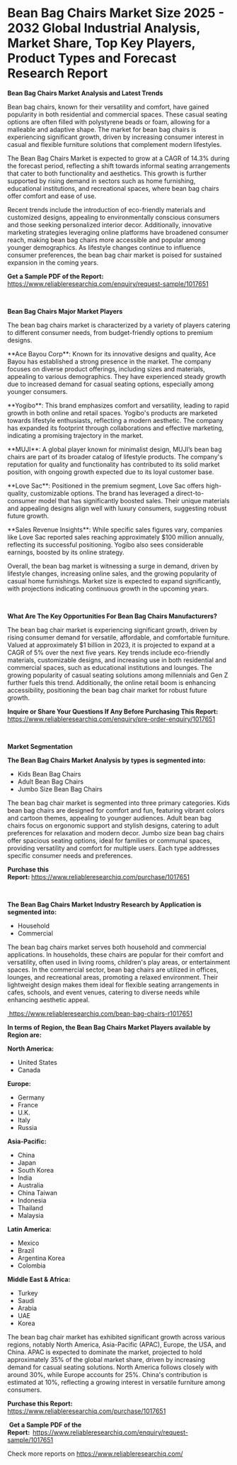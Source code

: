 <p><h1>Bean Bag Chairs Market Size 2025 - 2032 Global Industrial Analysis, Market Share, Top Key Players, Product Types and Forecast Research Report</h1></p><p><strong>Bean Bag Chairs Market Analysis and Latest Trends</strong></p>
<p><p>Bean bag chairs, known for their versatility and comfort, have gained popularity in both residential and commercial spaces. These casual seating options are often filled with polystyrene beads or foam, allowing for a malleable and adaptive shape. The market for bean bag chairs is experiencing significant growth, driven by increasing consumer interest in casual and flexible furniture solutions that complement modern lifestyles. </p><p>The Bean Bag Chairs Market is expected to grow at a CAGR of 14.3% during the forecast period, reflecting a shift towards informal seating arrangements that cater to both functionality and aesthetics. This growth is further supported by rising demand in sectors such as home furnishing, educational institutions, and recreational spaces, where bean bag chairs offer comfort and ease of use.</p><p>Recent trends include the introduction of eco-friendly materials and customized designs, appealing to environmentally conscious consumers and those seeking personalized interior decor. Additionally, innovative marketing strategies leveraging online platforms have broadened consumer reach, making bean bag chairs more accessible and popular among younger demographics. As lifestyle changes continue to influence consumer preferences, the bean bag chair market is poised for sustained expansion in the coming years.</p></p>
<p><strong>Get a Sample PDF of the Report:&nbsp;</strong> <a href="https://www.reliableresearchiq.com/enquiry/request-sample/1017651?utm_campaign=3259&utm_medium=2&utm_source=Github&utm_content=ia&utm_term=05042025&utm_id=bean-bag-chairs">https://www.reliableresearchiq.com/enquiry/request-sample/1017651</a></p>
<p>&nbsp;</p>
<p><strong>Bean Bag Chairs Major Market Players</strong></p>
<p><p>The bean bag chairs market is characterized by a variety of players catering to different consumer needs, from budget-friendly options to premium designs.</p><p>**Ace Bayou Corp**: Known for its innovative designs and quality, Ace Bayou has established a strong presence in the market. The company focuses on diverse product offerings, including sizes and materials, appealing to various demographics. They have experienced steady growth due to increased demand for casual seating options, especially among younger consumers.</p><p>**Yogibo**: This brand emphasizes comfort and versatility, leading to rapid growth in both online and retail spaces. Yogibo's products are marketed towards lifestyle enthusiasts, reflecting a modern aesthetic. The company has expanded its footprint through collaborations and effective marketing, indicating a promising trajectory in the market.</p><p>**MUJI**: A global player known for minimalist design, MUJI’s bean bag chairs are part of its broader catalog of lifestyle products. The company's reputation for quality and functionality has contributed to its solid market position, with ongoing growth expected due to its loyal customer base.</p><p>**Love Sac**: Positioned in the premium segment, Love Sac offers high-quality, customizable options. The brand has leveraged a direct-to-consumer model that has significantly boosted sales. Their unique materials and appealing designs align well with luxury consumers, suggesting robust future growth.</p><p>**Sales Revenue Insights**: While specific sales figures vary, companies like Love Sac reported sales reaching approximately $100 million annually, reflecting its successful positioning. Yogibo also sees considerable earnings, boosted by its online strategy.</p><p>Overall, the bean bag market is witnessing a surge in demand, driven by lifestyle changes, increasing online sales, and the growing popularity of casual home furnishings. Market size is expected to expand significantly, with projections indicating continuous growth in the upcoming years.</p></p>
<p>&nbsp;</p>
<p><strong>What Are The Key Opportunities For Bean Bag Chairs Manufacturers?</strong></p>
<p><p>The bean bag chair market is experiencing significant growth, driven by rising consumer demand for versatile, affordable, and comfortable furniture. Valued at approximately $1 billion in 2023, it is projected to expand at a CAGR of 5% over the next five years. Key trends include eco-friendly materials, customizable designs, and increasing use in both residential and commercial spaces, such as educational institutions and lounges. The growing popularity of casual seating solutions among millennials and Gen Z further fuels this trend. Additionally, the online retail boom is enhancing accessibility, positioning the bean bag chair market for robust future growth.</p></p>
<p><strong>Inquire or Share Your Questions If Any Before Purchasing This Report:</strong> <a href="https://www.reliableresearchiq.com/enquiry/pre-order-enquiry/1017651?utm_campaign=3259&utm_medium=2&utm_source=Github&utm_content=ia&utm_term=05042025&utm_id=bean-bag-chairs">https://www.reliableresearchiq.com/enquiry/pre-order-enquiry/1017651</a></p>
<p>&nbsp;</p>
<p><strong>Market Segmentation</strong></p>
<p><strong>The Bean Bag Chairs Market Analysis by types is segmented into:</strong></p>
<p><ul><li>Kids Bean Bag Chairs</li><li>Adult Bean Bag Chairs</li><li>Jumbo Size Bean Bag Chairs</li></ul></p>
<p><p>The bean bag chair market is segmented into three primary categories. Kids bean bag chairs are designed for comfort and fun, featuring vibrant colors and cartoon themes, appealing to younger audiences. Adult bean bag chairs focus on ergonomic support and stylish designs, catering to adult preferences for relaxation and modern decor. Jumbo size bean bag chairs offer spacious seating options, ideal for families or communal spaces, providing versatility and comfort for multiple users. Each type addresses specific consumer needs and preferences.</p></p>
<p><strong>Purchase this Report:&nbsp;</strong><a href="https://www.reliableresearchiq.com/purchase/1017651?utm_campaign=3259&utm_medium=2&utm_source=Github&utm_content=ia&utm_term=05042025&utm_id=bean-bag-chairs">https://www.reliableresearchiq.com/purchase/1017651</a></p>
<p>&nbsp;</p>
<p><strong>The Bean Bag Chairs Market Industry Research by Application is segmented into:</strong></p>
<p><ul><li>Household</li><li>Commercial</li></ul></p>
<p><p>The bean bag chairs market serves both household and commercial applications. In households, these chairs are popular for their comfort and versatility, often used in living rooms, children's play areas, or entertainment spaces. In the commercial sector, bean bag chairs are utilized in offices, lounges, and recreational areas, promoting a relaxed environment. Their lightweight design makes them ideal for flexible seating arrangements in cafes, schools, and event venues, catering to diverse needs while enhancing aesthetic appeal.</p></p>
<p><a href="https://www.reliableresearchiq.com/bean-bag-chairs-r1017651?utm_campaign=3259&utm_medium=2&utm_source=Github&utm_content=ia&utm_term=05042025&utm_id=bean-bag-chairs">&nbsp;https://www.reliableresearchiq.com/bean-bag-chairs-r1017651</a></p>
<p><strong>In terms of Region, the Bean Bag Chairs Market Players available by Region are:</strong></p>
<p>
    <p> <strong> North America: </strong>
        <ul>
            <li>United States</li>
            <li>Canada</li>
        </ul>
        </p> 
    <p> <strong> Europe: </strong>
        <ul>
            <li>Germany</li>
            <li>France</li>
            <li>U.K.</li>
            <li>Italy</li>
            <li>Russia</li>
        </ul>
        </p> 
    <p> <strong> Asia-Pacific: </strong>
        <ul>
            <li>China</li>
            <li>Japan</li>
            <li>South Korea</li>
            <li>India</li>
            <li>Australia</li>
            <li>China Taiwan</li>
            <li>Indonesia</li>
            <li>Thailand</li>
            <li>Malaysia</li>
        </ul>
        </p> 
    <p> <strong> Latin America: </strong>
        <ul>
            <li>Mexico</li>
            <li>Brazil</li>
            <li>Argentina Korea</li>
            <li>Colombia</li>
        </ul>
        </p> 
    <p> <strong> Middle East & Africa: </strong>
        <ul>
            <li>Turkey</li>
            <li>Saudi</li>
            <li>Arabia</li>
            <li>UAE</li>
            <li>Korea</li>
        </ul>
    </p>
    </p>
<p><p>The bean bag chair market has exhibited significant growth across various regions, notably North America, Asia-Pacific (APAC), Europe, the USA, and China. APAC is expected to dominate the market, projected to hold approximately 35% of the global market share, driven by increasing demand for casual seating solutions. North America follows closely with around 30%, while Europe accounts for 25%. China's contribution is estimated at 10%, reflecting a growing interest in versatile furniture among consumers.</p></p>
<p><strong>Purchase this Report: </strong><a href="https://www.reliableresearchiq.com/purchase/1017651?utm_campaign=3259&utm_medium=2&utm_source=Github&utm_content=ia&utm_term=05042025&utm_id=bean-bag-chairs">https://www.reliableresearchiq.com/purchase/1017651</a></p>
<p>&nbsp;<strong>Get a Sample PDF of the Report:&nbsp;&nbsp;</strong><a href="https://www.reliableresearchiq.com/enquiry/request-sample/1017651?utm_campaign=3259&utm_medium=2&utm_source=Github&utm_content=ia&utm_term=05042025&utm_id=bean-bag-chairs">https://www.reliableresearchiq.com/enquiry/request-sample/1017651</a></p>
<p><strong></strong></p>
<p>Check more reports on <a href="https://www.reliableresearchiq.com/?utm_campaign=3259&utm_medium=2&utm_source=Github&utm_content=ia&utm_term=05042025&utm_id=bean-bag-chairs">https://www.reliableresearchiq.com/</a></p>